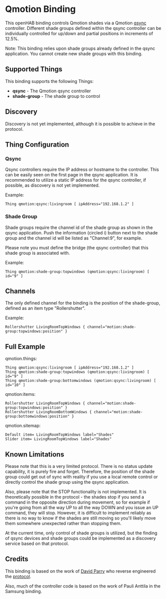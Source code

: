 # Qmotion Binding

This openHAB binding controls Qmotion shades via a Qmotion [qsync](http://www.qmotionshades.com/products/25-controls/218-qsync) controller. Different shade groups defined within the qsync controller can be individually controlled for up/down and partial positions in increments of 12.5%.

Note: This binding relies upon shade groups already defined in the qsync application. You cannot create new shade groups with this binding.


## Supported Things

This binding supports the following Things:
* **qsync** - The Qmotion qsync controller
* **shade-group** - The shade group to control

## Discovery

Discovery is not yet implemented, although it is possible to achieve in the protocol.

## Thing Configuration

### Qsync

Qsync controllers require the IP address or hostname to the controller. This can be easily seen on the first page in the qsync application. It is recommended to utilize a static IP address for the qsync controller, if possible, as discovery is not yet implemented.

Example:

```
Thing qmotion:qsync:livingroom [ ipAddress="192.168.1.2" ]
```

### Shade Group

Shade groups require the channel id of the shade group as shown in the qsync application. Push the information (circled i) button next to the shade group and the channel id will be listed as "Channel:9", for example.

Please note you must define the bridge (the qsync controller) that this shade group is associated with.

Example:

```
Thing qmotion:shade-group:topwindows (qmotion:qsync:livingroom) [ id="9" ]
```

## Channels

The only defined channel for the binding is the position of the shade-group, defined as an item type "Rollershutter".

Example:

```
Rollershutter LivingRoomTopWindows { channel="motion:shade-group:topwindows:position" }
```

## Full Example

qmotion.things:

```
Thing qmotion:qsync:livingroom [ ipAddress="192.168.1.2" ]
Thing qmotion:shade-group:topwindows (qmotion:qsync:livingroom) [ id="9" ]
Thing qmotion:shade-group:bottomwindows (qmotion:qsync:livingroom) [ id="10" ]
```

qmotion:items:

```
Rollershutter LivingRoomTopWindows { channel="motion:shade-group:topwindows:position" }
Rollershutter LivingRoomBottomWindows { channel="motion:shade-group:bottomwindows:position" }
```

qmotion.sitemap:

```
Default item= LivingRoomTopWindows label="Shades"
Slider item= LivingRoomTopWindows label="Shades"
```

## Known Limitations

Please note that this is a very limited protocol. There is no status update capability, it is purely fire and forget. Therefore, the position of the shade group could get out of sync with reality if you use a local remote control or directly control the shade group using the qsync application.

Also, please note that the STOP functionality is not implemented. It is theoretically possible in the protocol - the shades stop if you send a command in the opposite direction during movement, so for example if you're going from all the way UP to all the way DOWN and you issue an UP command, they will stop. However, it is difficult to implement reliably as there is no way to know if the shades are still moving so you'll likely move them somewhere unexpected rather than stopping them.

At the current time, only control of shade groups is utilized, but the finding of qsync devices and shade groups could be implemented as a discovery service based on that protocol.

## Credits

This binding is based on the work of [David Parry](https://github.com/devbobo) who reverse engineered the [protocol](https://github.com/devbobo/qmotion/blob/master/Protocol.md). 

Also, much of the controller code is based on the work of Pauli Anttila in the Samsung binding.